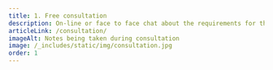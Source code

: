 ```yaml
---
title: 1. Free consultation
description: On-line or face to face chat about the requirements for the website.
articleLink: /consultation/
imageAlt: Notes being taken during consultation
image: /_includes/static/img/consultation.jpg
order: 1
---
```


